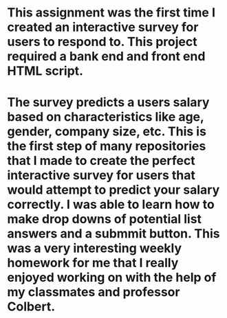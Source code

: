 # This assignment was the first time I created an interactive survey for users to respond to. This project required a bank end and front end HTML script. 
# The survey predicts a users salary based on characteristics like age, gender, company size, etc. This is the first step of many repositories that I made to create the perfect interactive survey for users that would attempt to predict your salary correctly. I was able to learn how to make drop downs of potential list answers and a submmit button. This was a very interesting weekly homework for me that I really enjoyed working on with the help of my classmates and professor Colbert. 
